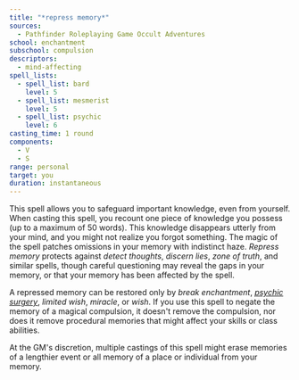 ```yaml
---
title: "*repress memory*"
sources:
  - Pathfinder Roleplaying Game Occult Adventures
school: enchantment
subschool: compulsion
descriptors:
  - mind-affecting
spell_lists:
  - spell_list: bard
    level: 5
  - spell_list: mesmerist
    level: 5
  - spell_list: psychic
    level: 6
casting_time: 1 round
components:
  - V
  - S
range: personal
target: you
duration: instantaneous
---
```


This spell allows you to safeguard important knowledge, even from yourself. When casting this spell, you recount one piece of knowledge you possess (up to a maximum of 50 words). This knowledge disappears utterly from your mind, and you might not realize you forgot something. The magic of the spell patches omissions in your memory with indistinct haze. *Repress memory* protects against *detect thoughts*, *discern lies*, *zone of truth*, and similar spells, though careful questioning may reveal the gaps in your memory, or that your memory has been affected by the spell.

A repressed memory can be restored only by *break enchantment*, [*psychic surgery*](/spells/psychic-surgery/), *limited wish*, *miracle*, or *wish*. If you use this spell to negate the memory of a magical compulsion, it doesn't remove the compulsion, nor does it remove procedural memories that might affect your skills or class abilities.

At the GM's discretion, multiple castings of this spell might erase memories of a lengthier event or all memory of a place or individual from your memory.
